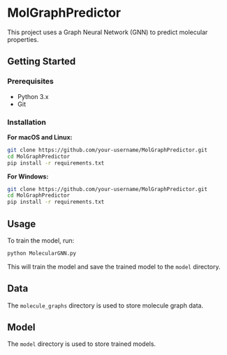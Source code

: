 # MolGraphPredictor

This project uses a Graph Neural Network (GNN) to predict molecular properties.

## Getting Started

### Prerequisites

- Python 3.x
- Git

### Installation

**For macOS and Linux:**

```bash
git clone https://github.com/your-username/MolGraphPredictor.git
cd MolGraphPredictor
pip install -r requirements.txt
```

**For Windows:**

```bash
git clone https://github.com/your-username/MolGraphPredictor.git
cd MolGraphPredictor
pip install -r requirements.txt
```

## Usage

To train the model, run:

```bash
python MolecularGNN.py
```

This will train the model and save the trained model to the `model` directory.

## Data

The `molecule_graphs` directory is used to store molecule graph data.

## Model

The `model` directory is used to store trained models.
